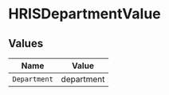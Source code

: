 # HRISDepartmentValue


## Values

| Name         | Value        |
| ------------ | ------------ |
| `Department` | department   |